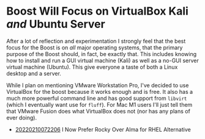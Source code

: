 # Boost Will Focus on VirtualBox Kali *and* Ubuntu Server

After a lot of reflection and experimentation I strongly feel that the
best focus for the Boost is on *all* major operating systems, that the
primary purpose of the Boost should, in fact, be exactly that. This
includes knowing how to install and run a GUI virtual machine (Kali) as
well as a no-GUI server virtual machine (Ubuntu). This give
everyone a taste of both a Linux desktop and a server.

While I plan on mentioning VMware Workstation Pro, I've decided to use
VirtualBox for the boost because it works enough and is free. It also
has a much more powerful command line and has good support from
`libvirt` (which I eventually want use for `fluff`). For Mac M1 users
I'll just tell them that VMware Fusion does what VirtualBox does not
(nor has any plans of ever doing).

* [20220210072206](/20220210072206/) I Now Prefer Rocky Over Alma for RHEL Alternative
